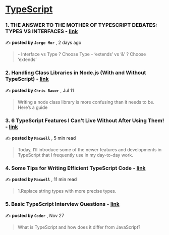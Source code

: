 
<h1><a href=https://medium.com/tag/typescript-tips/recommended target="_blank" rel="noopener noreferrer">TypeScript</a></h1>
<h3>1. THE ANSWER TO THE MOTHER OF TYPESCRIPT DEBATES: TYPES VS INTERFACES - <a href=https://medium.com/@imgeorgemor/the-answer-to-the-mother-of-typescript-debates-types-vs-interfaces-d503057738ea?source=tag_recommended_feed---------0-84----------typescript_tips----------43de3bf0_1eaf_477a_ad88_37f508d8a8a8------- target="_blank" rel="noopener noreferrer">link</a></h3>

✍️ **posted by `Jorge Mor`** <date> , 2 days ago</date>

<blockquote>- Interface vs Type ? Choose Type
- ‘extends’ vs ‘&’ ? Choose ‘extends’</blockquote>

<h3>2. Handling Class Libraries in Node.js (With and Without TypeScript) - <a href=https://medium.com/better-programming/handling-class-libraries-in-node-js-with-and-without-typescript-39b73b2186b6?source=tag_recommended_feed---------1-107----------typescript_tips----------43de3bf0_1eaf_477a_ad88_37f508d8a8a8------- target="_blank" rel="noopener noreferrer">link</a></h3>

✍️ **posted by `Chris Bauer`** <date> , Jul 11</date>

<blockquote>Writing a node class library is more confusing than it needs to be. Here’s a guide</blockquote>

<h3>3. 6 TypeScript Features I Can’t Live Without After Using Them! - <a href=https://medium.com/javascript-in-plain-english/6-typescript-features-i-cant-live-without-after-using-them-1d7feab33922?source=tag_recommended_feed---------2-85----------typescript_tips----------43de3bf0_1eaf_477a_ad88_37f508d8a8a8------- target="_blank" rel="noopener noreferrer">link</a></h3>

✍️ **posted by `Maxwell`** <date> , 5 min read</date>

<blockquote>Today, I’ll introduce some of the newer features and developments in TypeScript that I frequently use in my day-to-day work.</blockquote>

<h3>4. Some Tips for Writing Efficient TypeScript Code - <a href=https://medium.com/javascript-in-plain-english/some-tips-for-writing-efficient-typescript-code-20e44c9c14a6?source=tag_recommended_feed---------3-85----------typescript_tips----------43de3bf0_1eaf_477a_ad88_37f508d8a8a8------- target="_blank" rel="noopener noreferrer">link</a></h3>

✍️ **posted by `Maxwell`** <date> , 11 min read</date>

<blockquote>1.Replace string types with more precise types.</blockquote>

<h3>5. Basic TypeScript Interview Questions - <a href=https://medium.com/@shijotck/basic-typescript-concepts-e14a6d9922d9?source=tag_recommended_feed---------4-84----------typescript_tips----------43de3bf0_1eaf_477a_ad88_37f508d8a8a8------- target="_blank" rel="noopener noreferrer">link</a></h3>

✍️ **posted by `Coder`** <date> , Nov 27</date>

<blockquote>What is TypeScript and how does it differ from JavaScript?</blockquote>

